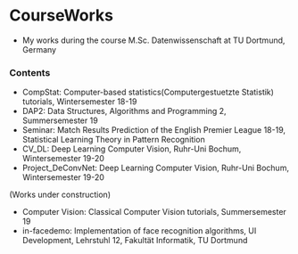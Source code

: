# CourseWorks
* My works during the course M.Sc. Datenwissenschaft at TU Dortmund, Germany

### Contents
* CompStat: Computer-based statistics(Computergestuetzte Statistik) tutorials, Wintersemester 18-19
* DAP2: Data Structures, Algorithms and Programming 2, Summersemester 19
* Seminar: Match Results Prediction of the English Premier League 18-19, Statistical Learning Theory in Pattern Recognition
* CV_DL: Deep Learning Computer Vision, Ruhr-Uni Bochum, Wintersemester 19-20
* Project_DeConvNet: Deep Learning Computer Vision, Ruhr-Uni Bochum, Wintersemester 19-20

(Works under construction)
* Computer Vision: Classical Computer Vision tutorials, Summersemester 19
* in-facedemo: Implementation of face recognition algorithms, UI Development, Lehrstuhl 12, Fakultät Informatik, TU Dortmund
